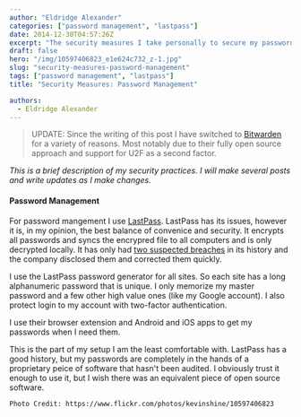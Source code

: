 ```yaml
---
author: "Eldridge Alexander"
categories: ["password management", "lastpass"]
date: 2014-12-30T04:57:26Z
excerpt: "The security measures I take personally to secure my passwords and other secrets."
draft: false
hero: "/img/10597406823_e1e624c732_z-1.jpg"
slug: "security-measures-password-management"
tags: ["password management", "lastpass"]
title: "Security Measures: Password Management"

authors:
  - Eldridge Alexander
---
```


> UPDATE: Since the writing of this post I have switched to [Bitwarden](https://bitwarden.com/) for a variety of reasons.
> Most notably due to their fully open source approach and support for U2F as a second factor.

*This is a brief description of my security practices. I will make several posts and write updates as I make changes.*
#### Password Management
For password mangement I use [LastPass](https://lastpass.com/). LastPass has its issues, however it is, in my opinion, the best balance of convenice and security. It encrypts all passwords and syncs the encrypred file to all computers and is only decrypted locally. It has only had [two suspected breaches](https://en.wikipedia.org/wiki/LastPass#Security_breach) in its history and the company disclosed them and corrected them quickly.

I use the LastPass password generator for all sites. So each site has a long alphanumeric password that is unique. I only memorize my master password and a few other high value ones (like my Google account). I also protect login to my account with two-factor authentication.


I use their browser extension and Android and iOS apps to get my passwords when I need them.

This is the part of my setup I am the least comfortable with. LastPass has a good history, but my passwords are completely in the hands of a proprietary peice of software that hasn't been audited. I obviously trust it enough to use it, but I wish there was an equivalent piece of open source software.

`Photo Credit: https://www.flickr.com/photos/kevinshine/10597406823`